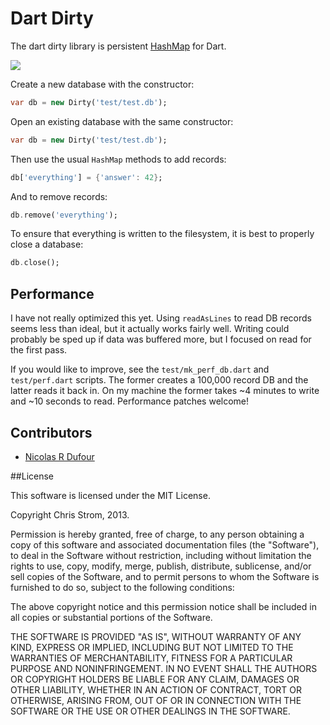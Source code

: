 # Dart Dirty

The dart dirty library is persistent [HashMap](http://api.dartlang.org/docs/bleeding_edge/dart_core/HashMap.html) for Dart.

[![](https://drone.io/eee-c/DartDirty/status.png)](https://drone.io/eee-c/DartDirty/latest)


Create a new database with the constructor:

```dart
var db = new Dirty('test/test.db');
```

Open an existing database with the same constructor:

```dart
var db = new Dirty('test/test.db');
```

Then use the usual `HashMap` methods to add records:

```dart
db['everything'] = {'answer': 42};
```

And to remove records:

```dart
db.remove('everything');
```

To ensure that everything is written to the filesystem, it is best to properly close a database:

```dart
db.close();
```

## Performance

I have not really optimized this yet. Using `readAsLines` to read DB records seems less than ideal, but it actually works fairly well. Writing could probably be sped up if data was buffered more, but I focused on read for the first pass.

If you would like to improve, see the `test/mk_perf_db.dart` and `test/perf.dart` scripts. The former creates a 100,000 record DB and the latter reads it back in. On my machine the former takes ~4 minutes to write and ~10 seconds to read. Performance patches welcome!

## Contributors

 * [Nicolas R Dufour](https://github.com/nrdufour)


##License

This software is licensed under the MIT License.

Copyright Chris Strom, 2013.

Permission is hereby granted, free of charge, to any person obtaining a copy of this software and associated documentation files (the "Software"), to deal in the Software without restriction, including without limitation the rights to use, copy, modify, merge, publish, distribute, sublicense, and/or sell copies of the Software, and to permit persons to whom the Software is furnished to do so, subject to the following conditions:

The above copyright notice and this permission notice shall be included in all copies or substantial portions of the Software.

THE SOFTWARE IS PROVIDED "AS IS", WITHOUT WARRANTY OF ANY KIND, EXPRESS OR IMPLIED, INCLUDING BUT NOT LIMITED TO THE WARRANTIES OF MERCHANTABILITY, FITNESS FOR A PARTICULAR PURPOSE AND NONINFRINGEMENT. IN NO EVENT SHALL THE AUTHORS OR COPYRIGHT HOLDERS BE LIABLE FOR ANY CLAIM, DAMAGES OR OTHER LIABILITY, WHETHER IN AN ACTION OF CONTRACT, TORT OR OTHERWISE, ARISING FROM, OUT OF OR IN CONNECTION WITH THE SOFTWARE OR THE USE OR OTHER DEALINGS IN THE SOFTWARE.
